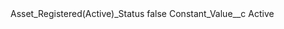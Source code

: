 <?xml version="1.0" encoding="UTF-8"?>
<CustomMetadata xmlns="http://soap.sforce.com/2006/04/metadata" xmlns:xsi="http://www.w3.org/2001/XMLSchema-instance" xmlns:xsd="http://www.w3.org/2001/XMLSchema">
    <label>Asset_Registered(Active)_Status</label>
    <protected>false</protected>
    <values>
        <field>Constant_Value__c</field>
        <value xsi:type="xsd:string">Active</value>
    </values>
</CustomMetadata>
